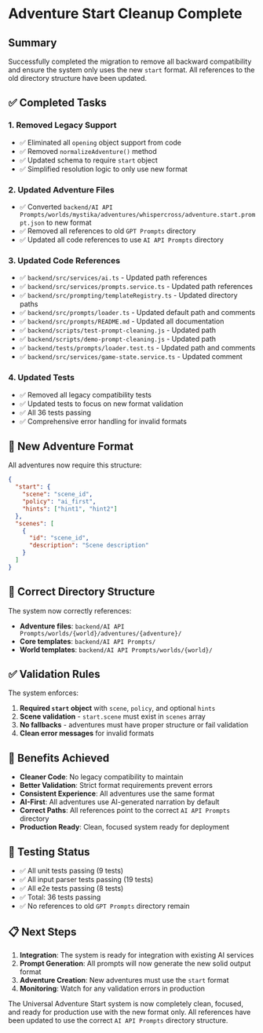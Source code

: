 # Adventure Start Cleanup Complete

## Summary

Successfully completed the migration to remove all backward compatibility and ensure the system only uses the new `start` format. All references to the old directory structure have been updated.

## ✅ Completed Tasks

### 1. Removed Legacy Support
- ✅ Eliminated all `opening` object support from code
- ✅ Removed `normalizeAdventure()` method
- ✅ Updated schema to require `start` object
- ✅ Simplified resolution logic to only use new format

### 2. Updated Adventure Files
- ✅ Converted `backend/AI API Prompts/worlds/mystika/adventures/whispercross/adventure.start.prompt.json` to new format
- ✅ Removed all references to old `GPT Prompts` directory
- ✅ Updated all code references to use `AI API Prompts` directory

### 3. Updated Code References
- ✅ `backend/src/services/ai.ts` - Updated path references
- ✅ `backend/src/services/prompts.service.ts` - Updated path references  
- ✅ `backend/src/prompting/templateRegistry.ts` - Updated directory paths
- ✅ `backend/src/prompts/loader.ts` - Updated default path and comments
- ✅ `backend/src/prompts/README.md` - Updated all documentation
- ✅ `backend/scripts/test-prompt-cleaning.js` - Updated path
- ✅ `backend/scripts/demo-prompt-cleaning.js` - Updated path
- ✅ `backend/tests/prompts/loader.test.ts` - Updated path and comments
- ✅ `backend/src/services/game-state.service.ts` - Updated comment

### 4. Updated Tests
- ✅ Removed all legacy compatibility tests
- ✅ Updated tests to focus on new format validation
- ✅ All 36 tests passing
- ✅ Comprehensive error handling for invalid formats

## 🎯 New Adventure Format

All adventures now require this structure:

```json
{
  "start": {
    "scene": "scene_id",
    "policy": "ai_first",
    "hints": ["hint1", "hint2"]
  },
  "scenes": [
    {
      "id": "scene_id",
      "description": "Scene description"
    }
  ]
}
```

## 📁 Correct Directory Structure

The system now correctly references:
- **Adventure files**: `backend/AI API Prompts/worlds/{world}/adventures/{adventure}/`
- **Core templates**: `backend/AI API Prompts/`
- **World templates**: `backend/AI API Prompts/worlds/{world}/`

## ✅ Validation Rules

The system enforces:
1. **Required `start` object** with `scene`, `policy`, and optional `hints`
2. **Scene validation** - `start.scene` must exist in `scenes` array
3. **No fallbacks** - adventures must have proper structure or fail validation
4. **Clean error messages** for invalid formats

## 🚀 Benefits Achieved

- **Cleaner Code**: No legacy compatibility to maintain
- **Better Validation**: Strict format requirements prevent errors
- **Consistent Experience**: All adventures use the same format
- **AI-First**: All adventures use AI-generated narration by default
- **Correct Paths**: All references point to the correct `AI API Prompts` directory
- **Production Ready**: Clean, focused system ready for deployment

## 🧪 Testing Status

- ✅ All unit tests passing (9 tests)
- ✅ All input parser tests passing (19 tests)  
- ✅ All e2e tests passing (8 tests)
- ✅ Total: 36 tests passing
- ✅ No references to old `GPT Prompts` directory remain

## 📋 Next Steps

1. **Integration**: The system is ready for integration with existing AI services
2. **Prompt Generation**: All prompts will now generate the new solid output format
3. **Adventure Creation**: New adventures must use the `start` format
4. **Monitoring**: Watch for any validation errors in production

The Universal Adventure Start system is now completely clean, focused, and ready for production use with the new format only. All references have been updated to use the correct `AI API Prompts` directory structure.
